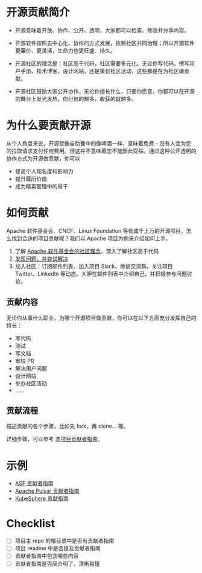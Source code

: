 
# 开源贡献简介
- 开源意味着开放、协作、公开、透明，大家都可以检查、修改并分享内容。

- 开源软件按照去中心化、协作的方式发展，依赖社区共同治理；所以开源软件更廉价、更灵活，生命力也更旺盛、持久。

- 开源社区的理念是：社区高于代码，社区需要多元化。无论你写代码，撰写用户手册、技术博客，设计网站，还是策划社区活动，这些都是在为社区做贡献。

- 开源社区鼓励大家公开协作，无论你擅长什么，只要你愿意，你都可以在开源的舞台上发光发热。你付出的越多，收获的就越多。

# 为什么要贡献开源
从个人角度来说，开源就像自助餐中的像啤酒一样，意味着免费 - 没有人会为您的拉取请求支付任何费用。但这并不意味着您不能因此受益。通过这种公开透明的协作方式为开源做贡献，你可以
- 提高个人知名度和影响力
- 提升履历价值
- 成为精英管理中的骨干 

# 如何贡献
Apache 软件基金会、CNCF、Linux Foundation 等有成千上万的开源项目，怎么找到合适的项目贡献呢？我们以 Apache 项目为例来介绍如何上手。
1. 了解 [Apache 软件基金会的社区理念](https://apache.org/foundation/how-it-works.html)，深入了解社区高于代码
2. [发现问题，并尝试解决](https://community.apache.org/gettingStarted/101.html)
3. 加入社区：订阅邮件列表、加入项目 Slack、微信交流群，关注项目 Twitter、LinkedIn 等动态。大胆在邮件列表中介绍自己，并积极参与问题讨论。

## 贡献内容
无论你从事什么职业，为哪个开源项目做贡献，你可以在以下方面充分发挥自己的特长：
- 写代码
- 测试
- 写文档
- 审校 PR
- 解决用户问题
- 设计网站
- 举办社区活动
- ......

## 贡献流程
描述贡献的各个步骤，比如先 fork，再 clone... 等。

详细步骤，可以参考 [本项目贡献者指南](CONTRIBUTING.md)。 

# 示例

- [ASF 贡献者指南](https://community.apache.org/newcomers/) 
- [Apache Pulsar 贡献者指南](https://pulsar.apache.org/en/contributing/) 
- [KubeSphere 贡献指南](https://kubesphere.io/contribution/)

# Checklist
- [ ] 项目主 repo 的根目录中是否有贡献者指南
- [ ] 项目 readme 中是否提及贡献者指南
- [ ] 贡献者指南中包含哪些内容
- [ ] 贡献者指南是否简介明了、清晰易懂
